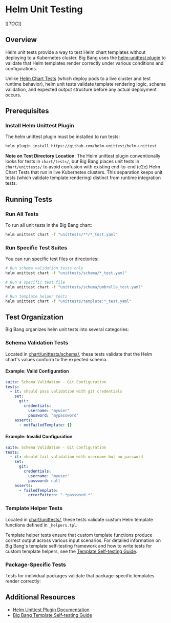 # Helm Unit Testing

[[_TOC_]]

## Overview

Helm unit tests provide a way to test Helm chart templates without deploying to a Kubernetes cluster. Big Bang uses the [helm-unittest plugin](https://github.com/helm-unittest/helm-unittest) to validate that Helm templates render correctly under various conditions and configurations.

Unlike [Helm Chart Tests](https://helm.sh/docs/topics/chart_tests) (which deploy pods to a live cluster and test runtime behavior), helm unit tests validate template rendering logic, schema validation, and expected output structure before any actual deployment occurs.

## Prerequisites

### Install Helm Unittest Plugin

The helm unittest plugin must be installed to run tests:

```bash
helm plugin install https://github.com/helm-unittest/helm-unittest
```

**Note on Test Directory Location**: The Helm unittest plugin conventionally looks for tests in `chart/tests/`, but Big Bang places unit tests in `chart/unittests/` to avoid confusion with existing end-to-end (e2e) Helm Chart Tests that run in live Kubernetes clusters. This separation keeps unit tests (which validate template rendering) distinct from runtime integration tests.

## Running Tests

### Run All Tests

To run all unit tests in the Big Bang chart:

```bash
helm unittest chart -f "unittests/**/*_test.yaml"
```

### Run Specific Test Suites

You can run specific test files or directories:

```bash
# Run schema validation tests only
helm unittest chart -f "unittests/schema/*_test.yaml"

# Run a specific test file
helm unittest chart -f "unittests/schema/umbrella_test.yaml"

# Run template helper tests
helm unittest chart -f "unittests/template:*_test.yaml"
```

## Test Organization

Big Bang organizes helm unit tests into several categories:

### Schema Validation Tests

Located in [chart/unittests/schema/](../../chart/unittests/schema/), these tests validate that the Helm chart's values conform to the expected schema.

#### Example: Valid Configuration

```yaml
suite: Schema Validation - Git Configuration
tests:
  - it: should pass validation with git credentials
    set:
      git:
        credentials:
          username: "myuser"
          password: "mypassword"
    asserts:
      - notFailedTemplate: {}
```

#### Example: Invalid Configuration

```yaml
suite: Schema Validation - Git Configuration
tests:
  - it: should fail validation with username but no password
    set:
      git:
        credentials:
          username: "myuser"
          password: null
    asserts:
      - failedTemplate:
          errorPattern: ".*password.*"
```

### Template Helper Tests

Located in [chart/unittests/](../../chart/unittests/), these tests validate custom Helm template functions defined in `_helpers.tpl`.

Template helper tests ensure that custom template functions produce correct output across various input scenarios. For detailed information on Big Bang's template self-testing framework and how to write tests for custom template helpers, see the [Template Self-testing Guide](self-testing.md).

### Package-Specific Tests

Tests for individual packages validate that package-specific templates render correctly:

## Additional Resources

- [Helm Unittest Plugin Documentation](https://github.com/helm-unittest/helm-unittest/blob/main/DOCUMENT.md)
- [Big Bang Template Self-testing Guide](self-testing.md)

